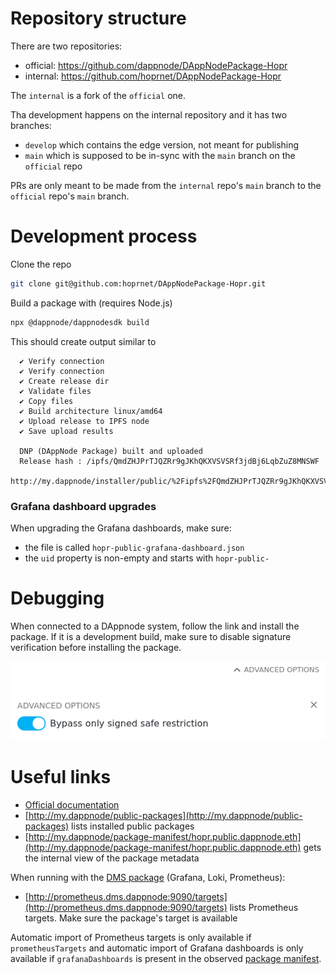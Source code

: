 # Repository structure

There are two repositories:

- official: https://github.com/dappnode/DAppNodePackage-Hopr
- internal: https://github.com/hoprnet/DAppNodePackage-Hopr

The `internal` is a fork of the `official` one. 

Tha development happens on the internal repository and it has two branches:

- `develop` which contains the edge version, not meant for publishing
- `main` which is supposed to be in-sync with the `main` branch on the `official` repo


PRs are only meant to be made from the `internal` repo's `main` branch to the `official` repo's `main` branch.

# Development process

Clone the repo

```sh
git clone git@github.com:hoprnet/DAppNodePackage-Hopr.git
```

Build a package with (requires Node.js)

```sh
npx @dappnode/dappnodesdk build
```

This should create output similar to

```
  ✔ Verify connection
  ✔ Verify connection
  ✔ Create release dir
  ✔ Validate files
  ✔ Copy files
  ✔ Build architecture linux/amd64
  ✔ Upload release to IPFS node
  ✔ Save upload results

  DNP (DAppNode Package) built and uploaded 
  Release hash : /ipfs/QmdZHJPrTJQZRr9gJKhQKXVSVSRf3jdBj6LqbZuZ8MNSWF
  http://my.dappnode/installer/public/%2Fipfs%2FQmdZHJPrTJQZRr9gJKhQKXVSVSRf3jdBj6LqbZuZ8MNSWF
```

### Grafana dashboard upgrades

When upgrading the Grafana dashboards, make sure:

- the file is called `hopr-public-grafana-dashboard.json`
- the `uid` property is non-empty and starts with `hopr-public-`

# Debugging

When connected to a DAppnode system, follow the link and install the package. If it is a development build, make sure to disable signature verification before installing the package.

![howto](bypass_signature_check.png)

# Useful links

- [Official documentation](https://docs.dappnode.io/docs/dev)
- [http://my.dappnode/public-packages](http://my.dappnode/public-packages) lists installed public packages
- [http://my.dappnode/package-manifest/hopr.public.dappnode.eth](http://my.dappnode/package-manifest/hopr.public.dappnode.eth) gets the internal view of the package metadata

When running with the [DMS package](http://my.dappnode/installer/dnp/dms.dnp.dappnode.eth) (Grafana, Loki, Prometheus):

- [http://prometheus.dms.dappnode:9090/targets](http://prometheus.dms.dappnode:9090/targets) lists Prometheus targets. Make sure the package's target is available

Automatic import of Prometheus targets is only available if `prometheusTargets` and automatic import of Grafana dashboards is only available if `grafanaDashboards` is present in the observed [package manifest](http://my.dappnode/package-manifest/hopr.public.dappnode.eth).